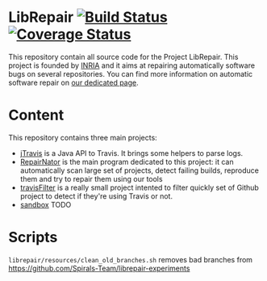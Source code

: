 # LibRepair  [![Build Status](https://travis-ci.org/Spirals-Team/repairnator.svg?branch=master)](https://travis-ci.org/Spirals-Team/repairnator) [![Coverage Status](https://coveralls.io/repos/github/Spirals-Team/repairnator/badge.svg?branch=master)](https://coveralls.io/github/Spirals-Team/repairnator?branch=master)

This repository contain all source code for the Project LibRepair.
This project is founded by [INRIA](http://www.inria.fr) and it aims at repairing automatically software bugs on several repositories.
You can find more information on automatic software repair on [our dedicated page](https://team.inria.fr/spirals/research-on-automatic-software-repair/).

# Content

This repository contains three main projects:

  * [jTravis](https://github.com/Spirals-Team/librepair/tree/master/jtravis) is a Java API to Travis. It brings some helpers to parse logs.
  * [RepairNator](https://github.com/Spirals-Team/librepair/tree/master/repairnator) is the main program dedicated to this project: it can automatically scan large set of projects, detect failing builds, reproduce them and try to repair them using our tools
  * [travisFilter](https://github.com/Spirals-Team/librepair/tree/master/travisFilter) is a really small project intented to filter quickly set of Github project to detect if they're using Travis or not.
  * [sandbox](https://github.com/Spirals-Team/librepair/tree/master/sandbox) TODO

# Scripts

 `librepair/resources/clean_old_branches.sh` removes bad branches from https://github.com/Spirals-Team/librepair-experiments
